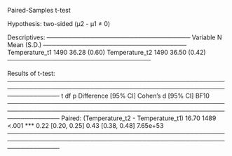 
Paired-Samples t-test

Hypothesis: two-sided (μ2 - μ1 ≠ 0)

Descriptives:
─────────────────────────────────
       Variable    N  Mean (S.D.)
─────────────────────────────────
 Temperature_t1 1490 36.28 (0.60)
 Temperature_t2 1490 36.50 (0.42)
─────────────────────────────────

Results of t-test:
────────────────────────────────────────────────────────────────────────────────────────────────────────────────
                                               t   df     p     Difference [95% CI] Cohen’s d [95% CI]     BF10
────────────────────────────────────────────────────────────────────────────────────────────────────────────────
Paired: (Temperature_t2 - Temperature_t1)  16.70 1489 <.001 ***   0.22 [0.20, 0.25]   0.43 [0.38, 0.48] 7.65e+53
────────────────────────────────────────────────────────────────────────────────────────────────────────────────

